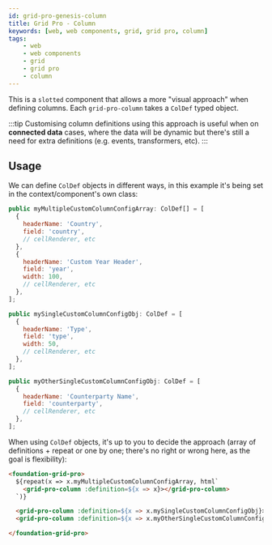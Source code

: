 ```yaml
---
id: grid-pro-genesis-column
title: Grid Pro - Column
keywords: [web, web components, grid, grid pro, column]
tags:
    - web
    - web components
    - grid
    - grid pro
    - column
---
```


This is a `slotted` component that allows a more "visual approach" when defining columns. Each `grid-pro-column` takes a `ColDef` typed object.

:::tip 
Customising column definitions using this approach is useful when on **connected data** cases, where the data will be dynamic but there's still a need for extra definitions (e.g. events, transformers, etc).
:::

## Usage

We can define `ColDef` objects in different ways, in this example it's being set in the context/component's own class:

```jsx title="ColDef array setting custom headerName and others"
public myMultipleCustomColumnConfigArray: ColDef[] = [
  {
    headerName: 'Country',
    field: 'country',
    // cellRenderer, etc
  },
  {
    headerName: 'Custom Year Header',
    field: 'year',
    width: 100,
    // cellRenderer, etc
  },
];
```

```jsx title="Two ColDef objects setting custom headerName and others"
public mySingleCustomColumnConfigObj: ColDef = [
  {
    headerName: 'Type',
    field: 'type',
    width: 50,
    // cellRenderer, etc
  },
];

public myOtherSingleCustomColumnConfigObj: ColDef = [
  {
    headerName: 'Counterparty Name',
    field: 'counterparty',
    // cellRenderer, etc
  },
];
```

When using `ColDef` objects, it's up to you to decide the approach (array of definitions + repeat or one by one; there's no right or wrong here, as the goal is flexibility):

```html title="Using the ColDef array of objects with an extra single object"
<foundation-grid-pro>
  ${repeat(x => x.myMultipleCustomColumnConfigArray, html`
    <grid-pro-column :definition=${x => x}></grid-pro-column>
  `)}

  <grid-pro-column :definition=${x => x.mySingleCustomColumnConfigObj}></grid-pro-column>
  <grid-pro-column :definition=${x => x.myOtherSingleCustomColumnConfigObj}></grid-pro-column>

</foundation-grid-pro>
```
